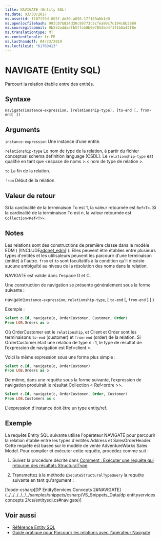 ```yaml
---
title: NAVIGATE (Entity SQL)
ms.date: 03/30/2017
ms.assetid: f107f29d-005f-4e39-a898-17f163abb1d0
ms.openlocfilehash: 993c07b824d30c89773c5cfea90c7c194c6b3869
ms.sourcegitcommit: 9b552addadfb57fab0b9e7852ed4f1f1b8a42f8e
ms.translationtype: MT
ms.contentlocale: fr-FR
ms.lasthandoff: 04/23/2019
ms.locfileid: "61760413"
---
```

# <a name="navigate-entity-sql"></a>NAVIGATE (Entity SQL)

Parcourt la relation établie entre des entités.

## <a name="syntax"></a>Syntaxe

```
navigate(instance-expression, [relationship-type], [to-end [, from-end] ])
```

## <a name="arguments"></a>Arguments

`instance-expression` Une instance d’une entité.

`relationship-type` Le nom de type de la relation, à partir du fichier conceptual schema definition language (CSDL). Le `relationship-type` est qualifié en tant que \<espace de noms >.\< nom de type de relation >.

`to` La fin de la relation.

`from` Début de la relation.

## <a name="return-value"></a>Valeur de retour

Si la cardinalité de la terminaison To est 1, la valeur retournée est `Ref<T>`. Si la cardinalité de la terminaison To est n, la valeur retournée est `Collection<Ref<T>>`.

## <a name="remarks"></a>Notes

Les relations sont des constructions de première classe dans le modèle EDM ( [!INCLUDE[adonet_edm](../../../../../../includes/adonet-edm-md.md)] ). Elles peuvent être établies entre plusieurs types d'entités et les utilisateurs peuvent les parcourir d'une terminaison (entité) à l'autre. `from` et `to` sont facultatifs à la condition qu'il n'existe aucune ambiguïté au niveau de la résolution des noms dans la relation.

NAVIGATE est valide dans l'espace O et C.

Une construction de navigation se présente généralement sous la forme suivante :

navigate(`instance-expression`, `relationship-type`, [ `to-end` [, `from-end` ] ] )

Exemple :

```sql
Select o.Id, navigate(o, OrderCustomer, Customer, Order)
From LOB.Orders as o
```

Où OrderCustomer est le `relationship`, et Client et Order sont les terminaisons `to-end` (customer) et `from-end` (order) de la relation. Si OrderCustomer était une relation de type n : 1, le type de résultat de l’expression de navigation est Ref\<client >.

Voici la même expression sous une forme plus simple :

```sql
Select o.Id, navigate(o, OrderCustomer)
From LOB.Orders as o
```

De même, dans une requête sous la forme suivante, l’expression de navigation produirait le résultat Collection < Ref\<ordre >>.

```sql
Select c.Id, navigate(c, OrderCustomer, Order, Customer)
From LOB.Customers as c
```

L'expression d'instance doit être un type entity/ref.

## <a name="example"></a>Exemple

La requête Entity SQL suivante utilise l'opérateur NAVIGATE pour parcourir la relation établie entre les types d'entités Address et SalesOrderHeader. Cette requête est basée sur le modèle de vente AdventureWorks Sales Model. Pour compiler et exécuter cette requête, procédez comme suit :

1. Suivez la procédure décrite dans [Comment : Exécuter une requête qui retourne des résultats StructuralType](../../../../../../docs/framework/data/adonet/ef/how-to-execute-a-query-that-returns-structuraltype-results.md).

2. Transmettez à la méthode `ExecuteStructuralTypeQuery` la requête suivante en tant qu'argument :

 [!code-csharp[DP EntityServices Concepts 2#NAVIGATE](../../../../../../samples/snippets/csharp/VS_Snippets_Data/dp entityservices concepts 2/cs/entitysql.cs#navigate)]

## <a name="see-also"></a>Voir aussi

- [Référence Entity SQL](../../../../../../docs/framework/data/adonet/ef/language-reference/entity-sql-reference.md)
- [Guide pratique pour Parcourir les relations avec l’opérateur Navigate](../../../../../../docs/framework/data/adonet/ef/language-reference/navigate-entity-sql.md)
